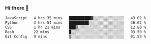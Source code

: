 ### Hi there 🌱
<!--START_SECTION:waka-->

```txt
JavaScript   4 hrs 35 mins   ██████████▓░░░░░░░░░░░░░░   43.02 %
Python       3 hrs 54 mins   █████████░░░░░░░░░░░░░░░░   36.62 %
CSS          1 hr 21 mins    ███▒░░░░░░░░░░░░░░░░░░░░░   12.80 %
Bash         22 mins         █░░░░░░░░░░░░░░░░░░░░░░░░   03.50 %
Git Config   9 mins          ▒░░░░░░░░░░░░░░░░░░░░░░░░   01.53 %
```

<!--END_SECTION:waka-->
<!--
**Dieg0raf/Dieg0raf** is a ✨ _special_ ✨ repository because its `README.md` (this file) appears on your GitHub profile.

Here are some ideas to get you started:

- 🔭 I’m currently working on ...
- 🌱 I’m currently learning ...
- 👯 I’m looking to collaborate on ...
- 🤔 I’m looking for help with ...
- 💬 Ask me about ...
- 📫 How to reach me: ...
- 😄 Pronouns: ...
- ⚡ Fun fact: ...
-->
